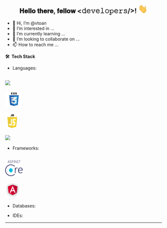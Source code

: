 <div align="center">
<h2> 𝐇𝐞𝐥𝐥𝐨 𝐭𝐡𝐞𝐫𝐞, 𝐟𝐞𝐥𝐥𝐨𝐰 <𝚍𝚎𝚟𝚎𝚕𝚘𝚙𝚎𝚛𝚜/>! <img src="https://github.com/ABSphreak/ABSphreak/blob/master/gifs/Hi.gif" width="30px"></h2>
</div>

- 👋 Hi, I’m @vtoan
- 👀 I’m interested in ...
- 🌱 I’m currently learning ...
- 💞️ I’m looking to collaborate on ...
- 📫 How to reach me ...


**🛠 &nbsp;Tech Stack**

- Languages: &nbsp;

<code> <img height="50" src="https://seeklogo.com/images/C/css3-logo-8724075274-seeklogo.com.png"> </code>
<code> <img height="50" src="https://github.com/vtoan/vtoan/blob/main/res/css.png"> </code>
<code> <img height="50" src="https://github.com/vtoan/vtoan/blob/main/res/js.png"> </code>
<code> <img height="50" src="https://github.com/vtoan/vtoan/blob/main/res/c#.png"> </code>

- Frameworks: &nbsp;

<code> <img height="50" src="https://github.com/vtoan/vtoan/blob/main/res/aspcore.png"> </code>
<code> <img height="50" src="https://github.com/vtoan/vtoan/blob/main/res/angular.png"> </code>

- Databases:  &nbsp;
 
- IDEs: &nbsp;
  

***
